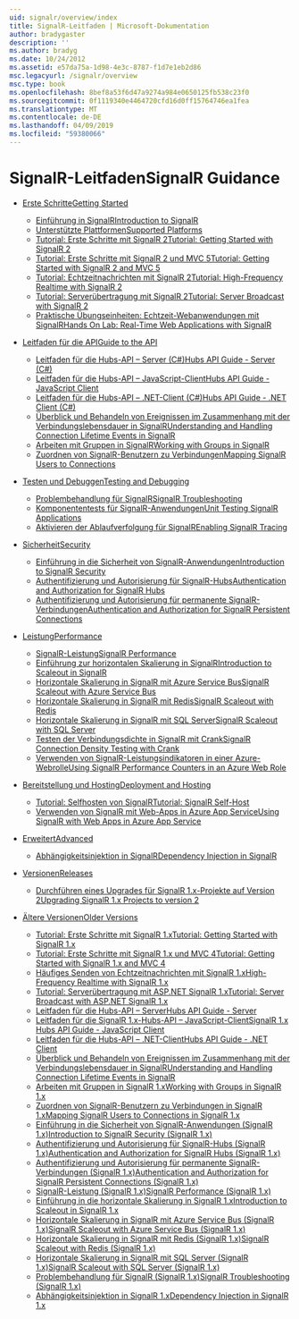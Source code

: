 ```yaml
---
uid: signalr/overview/index
title: SignalR-Leitfaden | Microsoft-Dokumentation
author: bradygaster
description: ''
ms.author: bradyg
ms.date: 10/24/2012
ms.assetid: e57da75a-1d98-4e3c-8787-f1d7e1eb2d86
msc.legacyurl: /signalr/overview
msc.type: book
ms.openlocfilehash: 8bef8a53f6d47a9274a984e0650125fb538c23f0
ms.sourcegitcommit: 0f1119340e4464720cfd16d0ff15764746ea1fea
ms.translationtype: MT
ms.contentlocale: de-DE
ms.lasthandoff: 04/09/2019
ms.locfileid: "59380066"
---
```

# <a name="signalr-guidance"></a><span data-ttu-id="4d5ed-102">SignalR-Leitfaden</span><span class="sxs-lookup"><span data-stu-id="4d5ed-102">SignalR Guidance</span></span>

- [<span data-ttu-id="4d5ed-103">Erste Schritte</span><span class="sxs-lookup"><span data-stu-id="4d5ed-103">Getting Started</span></span>](getting-started/index.md)

    - [<span data-ttu-id="4d5ed-104">Einführung in SignalR</span><span class="sxs-lookup"><span data-stu-id="4d5ed-104">Introduction to SignalR</span></span>](getting-started/introduction-to-signalr.md)
    - [<span data-ttu-id="4d5ed-105">Unterstützte Plattformen</span><span class="sxs-lookup"><span data-stu-id="4d5ed-105">Supported Platforms</span></span>](getting-started/supported-platforms.md)
    - [<span data-ttu-id="4d5ed-106">Tutorial: Erste Schritte mit SignalR 2</span><span class="sxs-lookup"><span data-stu-id="4d5ed-106">Tutorial: Getting Started with SignalR 2</span></span>](getting-started/tutorial-getting-started-with-signalr.md)
    - [<span data-ttu-id="4d5ed-107">Tutorial: Erste Schritte mit SignalR 2 und MVC 5</span><span class="sxs-lookup"><span data-stu-id="4d5ed-107">Tutorial: Getting Started with SignalR 2 and MVC 5</span></span>](getting-started/tutorial-getting-started-with-signalr-and-mvc.md)
    - [<span data-ttu-id="4d5ed-108">Tutorial: Echtzeitnachrichten mit SignalR 2</span><span class="sxs-lookup"><span data-stu-id="4d5ed-108">Tutorial: High-Frequency Realtime with SignalR 2</span></span>](getting-started/tutorial-high-frequency-realtime-with-signalr.md)
    - [<span data-ttu-id="4d5ed-109">Tutorial: Serverübertragung mit SignalR 2</span><span class="sxs-lookup"><span data-stu-id="4d5ed-109">Tutorial: Server Broadcast with SignalR 2</span></span>](getting-started/tutorial-server-broadcast-with-signalr.md)
    - [<span data-ttu-id="4d5ed-110">Praktische Übungseinheiten: Echtzeit-Webanwendungen mit SignalR</span><span class="sxs-lookup"><span data-stu-id="4d5ed-110">Hands On Lab: Real-Time Web Applications with SignalR</span></span>](getting-started/real-time-web-applications-with-signalr.md)
- [<span data-ttu-id="4d5ed-111">Leitfaden für die API</span><span class="sxs-lookup"><span data-stu-id="4d5ed-111">Guide to the API</span></span>](guide-to-the-api/index.md)

    - [<span data-ttu-id="4d5ed-112">Leitfaden für die Hubs-API – Server (C#)</span><span class="sxs-lookup"><span data-stu-id="4d5ed-112">Hubs API Guide - Server (C#)</span></span>](guide-to-the-api/hubs-api-guide-server.md)
    - [<span data-ttu-id="4d5ed-113">Leitfaden für die Hubs-API – JavaScript-Client</span><span class="sxs-lookup"><span data-stu-id="4d5ed-113">Hubs API Guide - JavaScript Client</span></span>](guide-to-the-api/hubs-api-guide-javascript-client.md)
    - [<span data-ttu-id="4d5ed-114">Leitfaden für die Hubs-API – .NET-Client (C#)</span><span class="sxs-lookup"><span data-stu-id="4d5ed-114">Hubs API Guide - .NET Client (C#)</span></span>](guide-to-the-api/hubs-api-guide-net-client.md)
    - [<span data-ttu-id="4d5ed-115">Überblick und Behandeln von Ereignissen im Zusammenhang mit der Verbindungslebensdauer in SignalR</span><span class="sxs-lookup"><span data-stu-id="4d5ed-115">Understanding and Handling Connection Lifetime Events in SignalR</span></span>](guide-to-the-api/handling-connection-lifetime-events.md)
    - [<span data-ttu-id="4d5ed-116">Arbeiten mit Gruppen in SignalR</span><span class="sxs-lookup"><span data-stu-id="4d5ed-116">Working with Groups in SignalR</span></span>](guide-to-the-api/working-with-groups.md)
    - [<span data-ttu-id="4d5ed-117">Zuordnen von SignalR-Benutzern zu Verbindungen</span><span class="sxs-lookup"><span data-stu-id="4d5ed-117">Mapping SignalR Users to Connections</span></span>](guide-to-the-api/mapping-users-to-connections.md)
- [<span data-ttu-id="4d5ed-118">Testen und Debuggen</span><span class="sxs-lookup"><span data-stu-id="4d5ed-118">Testing and Debugging</span></span>](testing-and-debugging/index.md)

    - [<span data-ttu-id="4d5ed-119">Problembehandlung für SignalR</span><span class="sxs-lookup"><span data-stu-id="4d5ed-119">SignalR Troubleshooting</span></span>](testing-and-debugging/troubleshooting.md)
    - [<span data-ttu-id="4d5ed-120">Komponententests für SignalR-Anwendungen</span><span class="sxs-lookup"><span data-stu-id="4d5ed-120">Unit Testing SignalR Applications</span></span>](testing-and-debugging/unit-testing-signalr-applications.md)
    - [<span data-ttu-id="4d5ed-121">Aktivieren der Ablaufverfolgung für SignalR</span><span class="sxs-lookup"><span data-stu-id="4d5ed-121">Enabling SignalR Tracing</span></span>](testing-and-debugging/enabling-signalr-tracing.md)
- [<span data-ttu-id="4d5ed-122">Sicherheit</span><span class="sxs-lookup"><span data-stu-id="4d5ed-122">Security</span></span>](security/index.md)

    - [<span data-ttu-id="4d5ed-123">Einführung in die Sicherheit von SignalR-Anwendungen</span><span class="sxs-lookup"><span data-stu-id="4d5ed-123">Introduction to SignalR Security</span></span>](security/introduction-to-security.md)
    - [<span data-ttu-id="4d5ed-124">Authentifizierung und Autorisierung für SignalR-Hubs</span><span class="sxs-lookup"><span data-stu-id="4d5ed-124">Authentication and Authorization for SignalR Hubs</span></span>](security/hub-authorization.md)
    - [<span data-ttu-id="4d5ed-125">Authentifizierung und Autorisierung für permanente SignalR-Verbindungen</span><span class="sxs-lookup"><span data-stu-id="4d5ed-125">Authentication and Authorization for SignalR Persistent Connections</span></span>](security/persistent-connection-authorization.md)
- [<span data-ttu-id="4d5ed-126">Leistung</span><span class="sxs-lookup"><span data-stu-id="4d5ed-126">Performance</span></span>](performance/index.md)

    - [<span data-ttu-id="4d5ed-127">SignalR-Leistung</span><span class="sxs-lookup"><span data-stu-id="4d5ed-127">SignalR Performance</span></span>](performance/signalr-performance.md)
    - [<span data-ttu-id="4d5ed-128">Einführung zur horizontalen Skalierung in SignalR</span><span class="sxs-lookup"><span data-stu-id="4d5ed-128">Introduction to Scaleout in SignalR</span></span>](performance/scaleout-in-signalr.md)
    - [<span data-ttu-id="4d5ed-129">Horizontale Skalierung in SignalR mit Azure Service Bus</span><span class="sxs-lookup"><span data-stu-id="4d5ed-129">SignalR Scaleout with Azure Service Bus</span></span>](performance/scaleout-with-windows-azure-service-bus.md)
    - [<span data-ttu-id="4d5ed-130">Horizontale Skalierung in SignalR mit Redis</span><span class="sxs-lookup"><span data-stu-id="4d5ed-130">SignalR Scaleout with Redis</span></span>](performance/scaleout-with-redis.md)
    - [<span data-ttu-id="4d5ed-131">Horizontale Skalierung in SignalR mit SQL Server</span><span class="sxs-lookup"><span data-stu-id="4d5ed-131">SignalR Scaleout with SQL Server</span></span>](performance/scaleout-with-sql-server.md)
    - [<span data-ttu-id="4d5ed-132">Testen der Verbindungsdichte in SignalR mit Crank</span><span class="sxs-lookup"><span data-stu-id="4d5ed-132">SignalR Connection Density Testing with Crank</span></span>](performance/signalr-connection-density-testing-with-crank.md)
    - [<span data-ttu-id="4d5ed-133">Verwenden von SignalR-Leistungsindikatoren in einer Azure-Webrolle</span><span class="sxs-lookup"><span data-stu-id="4d5ed-133">Using SignalR Performance Counters in an Azure Web Role</span></span>](performance/using-signalr-performance-counters-in-an-azure-web-role.md)
- [<span data-ttu-id="4d5ed-134">Bereitstellung und Hosting</span><span class="sxs-lookup"><span data-stu-id="4d5ed-134">Deployment and Hosting</span></span>](deployment/index.md)

    - [<span data-ttu-id="4d5ed-135">Tutorial: Selfhosten von SignalR</span><span class="sxs-lookup"><span data-stu-id="4d5ed-135">Tutorial: SignalR Self-Host</span></span>](deployment/tutorial-signalr-self-host.md)
    - [<span data-ttu-id="4d5ed-136">Verwenden von SignalR mit Web-Apps in Azure App Service</span><span class="sxs-lookup"><span data-stu-id="4d5ed-136">Using SignalR with Web Apps in Azure App Service</span></span>](deployment/using-signalr-with-azure-web-sites.md)
- [<span data-ttu-id="4d5ed-137">Erweitert</span><span class="sxs-lookup"><span data-stu-id="4d5ed-137">Advanced</span></span>](advanced/index.md)

    - [<span data-ttu-id="4d5ed-138">Abhängigkeitsinjektion in SignalR</span><span class="sxs-lookup"><span data-stu-id="4d5ed-138">Dependency Injection in SignalR</span></span>](advanced/dependency-injection.md)
- [<span data-ttu-id="4d5ed-139">Versionen</span><span class="sxs-lookup"><span data-stu-id="4d5ed-139">Releases</span></span>](releases/index.md)

    - [<span data-ttu-id="4d5ed-140">Durchführen eines Upgrades für SignalR 1.x-Projekte auf Version 2</span><span class="sxs-lookup"><span data-stu-id="4d5ed-140">Upgrading SignalR 1.x Projects to version 2</span></span>](releases/upgrading-signalr-1x-projects-to-20.md)
- [<span data-ttu-id="4d5ed-141">Ältere Versionen</span><span class="sxs-lookup"><span data-stu-id="4d5ed-141">Older Versions</span></span>](older-versions/index.md)

    - [<span data-ttu-id="4d5ed-142">Tutorial: Erste Schritte mit SignalR 1.x</span><span class="sxs-lookup"><span data-stu-id="4d5ed-142">Tutorial: Getting Started with SignalR 1.x</span></span>](older-versions/tutorial-getting-started-with-signalr.md)
    - [<span data-ttu-id="4d5ed-143">Tutorial: Erste Schritte mit SignalR 1.x und MVC 4</span><span class="sxs-lookup"><span data-stu-id="4d5ed-143">Tutorial: Getting Started with SignalR 1.x and MVC 4</span></span>](older-versions/tutorial-getting-started-with-signalr-and-mvc-4.md)
    - [<span data-ttu-id="4d5ed-144">Häufiges Senden von Echtzeitnachrichten mit SignalR 1.x</span><span class="sxs-lookup"><span data-stu-id="4d5ed-144">High-Frequency Realtime with SignalR 1.x</span></span>](older-versions/tutorial-high-frequency-realtime-with-signalr.md)
    - [<span data-ttu-id="4d5ed-145">Tutorial: Serverübertragung mit ASP.NET SignalR 1.x</span><span class="sxs-lookup"><span data-stu-id="4d5ed-145">Tutorial: Server Broadcast with ASP.NET SignalR 1.x</span></span>](older-versions/tutorial-server-broadcast-with-aspnet-signalr.md)
    - [<span data-ttu-id="4d5ed-146">Leitfaden für die Hubs-API – Server</span><span class="sxs-lookup"><span data-stu-id="4d5ed-146">Hubs API Guide - Server</span></span>](older-versions/signalr-1x-hubs-api-guide-server.md)
    - [<span data-ttu-id="4d5ed-147">Leitfaden für die SignalR 1.x-Hubs-API – JavaScript-Client</span><span class="sxs-lookup"><span data-stu-id="4d5ed-147">SignalR 1.x Hubs API Guide - JavaScript Client</span></span>](older-versions/signalr-1x-hubs-api-guide-javascript-client.md)
    - [<span data-ttu-id="4d5ed-148">Leitfaden für die Hubs-API – .NET-Client</span><span class="sxs-lookup"><span data-stu-id="4d5ed-148">Hubs API Guide - .NET Client</span></span>](older-versions/signalr-1x-hubs-api-guide-net-client.md)
    - [<span data-ttu-id="4d5ed-149">Überblick und Behandeln von Ereignissen im Zusammenhang mit der Verbindungslebensdauer in SignalR</span><span class="sxs-lookup"><span data-stu-id="4d5ed-149">Understanding and Handling Connection Lifetime Events in SignalR</span></span>](older-versions/handling-connection-lifetime-events.md)
    - [<span data-ttu-id="4d5ed-150">Arbeiten mit Gruppen in SignalR 1.x</span><span class="sxs-lookup"><span data-stu-id="4d5ed-150">Working with Groups in SignalR 1.x</span></span>](older-versions/working-with-groups.md)
    - [<span data-ttu-id="4d5ed-151">Zuordnen von SignalR-Benutzern zu Verbindungen in SignalR 1.x</span><span class="sxs-lookup"><span data-stu-id="4d5ed-151">Mapping SignalR Users to Connections in SignalR 1.x</span></span>](older-versions/mapping-users-to-connections.md)
    - [<span data-ttu-id="4d5ed-152">Einführung in die Sicherheit von SignalR-Anwendungen (SignalR 1.x)</span><span class="sxs-lookup"><span data-stu-id="4d5ed-152">Introduction to SignalR Security (SignalR 1.x)</span></span>](older-versions/introduction-to-security.md)
    - [<span data-ttu-id="4d5ed-153">Authentifizierung und Autorisierung für SignalR-Hubs (SignalR 1.x)</span><span class="sxs-lookup"><span data-stu-id="4d5ed-153">Authentication and Authorization for SignalR Hubs (SignalR 1.x)</span></span>](older-versions/hub-authorization.md)
    - [<span data-ttu-id="4d5ed-154">Authentifizierung und Autorisierung für permanente SignalR-Verbindungen (SignalR 1.x)</span><span class="sxs-lookup"><span data-stu-id="4d5ed-154">Authentication and Authorization for SignalR Persistent Connections (SignalR 1.x)</span></span>](older-versions/persistent-connection-authorization.md)
    - [<span data-ttu-id="4d5ed-155">SignalR-Leistung (SignalR 1.x)</span><span class="sxs-lookup"><span data-stu-id="4d5ed-155">SignalR Performance (SignalR 1.x)</span></span>](older-versions/signalr-performance.md)
    - [<span data-ttu-id="4d5ed-156">Einführung in die horizontale Skalierung in SignalR 1.x</span><span class="sxs-lookup"><span data-stu-id="4d5ed-156">Introduction to Scaleout in SignalR 1.x</span></span>](older-versions/scaleout-in-signalr.md)
    - [<span data-ttu-id="4d5ed-157">Horizontale Skalierung in SignalR mit Azure Service Bus (SignalR 1.x)</span><span class="sxs-lookup"><span data-stu-id="4d5ed-157">SignalR Scaleout with Azure Service Bus (SignalR 1.x)</span></span>](older-versions/scaleout-with-windows-azure-service-bus.md)
    - [<span data-ttu-id="4d5ed-158">Horizontale Skalierung in SignalR mit Redis (SignalR 1.x)</span><span class="sxs-lookup"><span data-stu-id="4d5ed-158">SignalR Scaleout with Redis (SignalR 1.x)</span></span>](older-versions/scaleout-with-redis.md)
    - [<span data-ttu-id="4d5ed-159">Horizontale Skalierung in SignalR mit SQL Server (SignalR 1.x)</span><span class="sxs-lookup"><span data-stu-id="4d5ed-159">SignalR Scaleout with SQL Server (SignalR 1.x)</span></span>](older-versions/scaleout-with-sql-server.md)
    - [<span data-ttu-id="4d5ed-160">Problembehandlung für SignalR (SignalR 1.x)</span><span class="sxs-lookup"><span data-stu-id="4d5ed-160">SignalR Troubleshooting (SignalR 1.x)</span></span>](older-versions/troubleshooting.md)
    - [<span data-ttu-id="4d5ed-161">Abhängigkeitsinjektion in SignalR 1.x</span><span class="sxs-lookup"><span data-stu-id="4d5ed-161">Dependency Injection in SignalR 1.x</span></span>](older-versions/dependency-injection.md)
